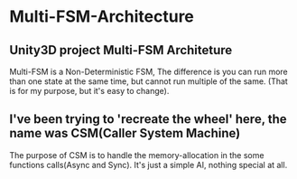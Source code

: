 # Multi-FSM-Architecture
## Unity3D project Multi-FSM Architeture
Multi-FSM is a Non-Deterministic FSM, 
The difference is you can run more than one state at the same time, but cannot run multiple of the same. (That is for my purpose, but it's easy to change).  


## I've been trying to 'recreate the wheel' here, the name was CSM(Caller System Machine) 
The purpose of CSM is to handle the memory-allocation in the some functions calls(Async and Sync). It's just a simple AI, nothing special at all.
